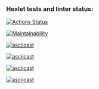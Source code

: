 ### Hexlet tests and linter status:
[![Actions Status](https://github.com/ByteSpectre/python-project-49/actions/workflows/hexlet-check.yml/badge.svg)](https://github.com/ByteSpectre/python-project-49/actions)

[![Maintainability](https://api.codeclimate.com/v1/badges/b8844392a260a0e882b8/maintainability)](https://codeclimate.com/github/ByteSpectre/python-project-49/maintainability)

[![asciicast](https://asciinema.org/a/QqBBSLmXMZDPwpvExHBosCNk7)](https://asciinema.org/a/QqBBSLmXMZDPwpvExHBosCNk7?autoplay=1)

[![asciicast](https://asciinema.org/a/ajALb6F88XmwwgT9VA13tC6K8)](https://asciinema.org/a/ajALb6F88XmwwgT9VA13tC6K8?autoplay=1)

[![asciicast](https://asciinema.org/a/KOkUCjxSGYx6jzXAuw9J4vFku)](https://asciinema.org/a/KOkUCjxSGYx6jzXAuw9J4vFku?autoplay=1)

[![asciicast](https://asciinema.org/a/oEC7PpIqqbHocoF58HWjbR375)](https://asciinema.org/a/oEC7PpIqqbHocoF58HWjbR375?autoplay=1)